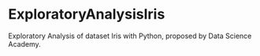 # ExploratoryAnalysisIris
 Exploratory Analysis of dataset Iris with Python, proposed by Data Science Academy.

